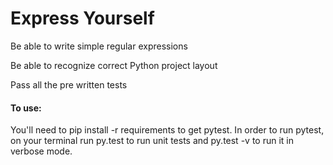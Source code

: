 # Express Yourself


Be able to write simple regular expressions

Be able to recognize correct Python project layout

Pass all the pre written tests

#### To use:
You'll need to pip install -r requirements to get pytest. In order to run pytest, on your terminal run py.test to run unit tests and py.test -v to run it in verbose mode.
